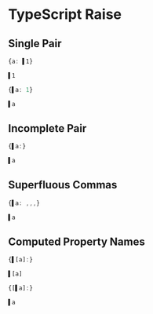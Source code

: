 # TypeScript Raise
## Single Pair
```typescript
{a: ▌1}
```
```typescript
▌1
```

```typescript
{▌a: 1}
```
```typescript
▌a
```

## Incomplete Pair
```typescript
{▌a:}
```
```typescript
▌a
```

## Superfluous Commas
```typescript
{▌a: ,,,}
```
```typescript
▌a
```

## Computed Property Names
```typescript
{▌[a]:}
```
```typescript
▌[a]
```

```typescript
{[▌a]:}
```
```typescript
▌a
```